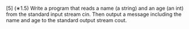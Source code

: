 [5] (∗1.5) Write a program that reads a name (a string) and an age (an int) from the standard
input stream cin. Then output a message including the name and age to the standard output
stream cout.
